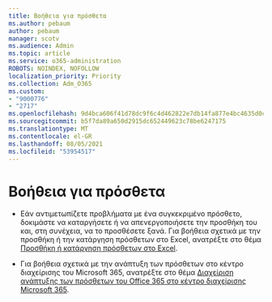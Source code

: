 ```yaml
---
title: Βοήθεια για πρόσθετα
ms.author: pebaum
author: pebaum
manager: scotv
ms.audience: Admin
ms.topic: article
ms.service: o365-administration
ROBOTS: NOINDEX, NOFOLLOW
localization_priority: Priority
ms.collection: Adm_O365
ms.custom:
- "9000776"
- "2717"
ms.openlocfilehash: 9d4bca606f41d78dc9f6c4d462822e7db14fa877e4bc4635d0cfb05230541661
ms.sourcegitcommit: b5f7da89a650d2915dc652449623c78be6247175
ms.translationtype: MT
ms.contentlocale: el-GR
ms.lasthandoff: 08/05/2021
ms.locfileid: "53954517"
---
```

# <a name="add-in-help"></a>Βοήθεια για πρόσθετα

- Εάν αντιμετωπίζετε προβλήματα με ένα συγκεκριμένο πρόσθετο, δοκιμάστε να καταργήσετε ή να απενεργοποιήσετε την προσθήκη του και, στη συνέχεια, να το προσθέσετε ξανά. Για βοήθεια σχετικά με την προσθήκη ή την κατάργηση πρόσθετων στο Excel, ανατρέξτε στο θέμα [Προσθήκη ή κατάργηση πρόσθετων στο Excel](https://support.office.com/client/0af570c4-5cf3-4fa9-9b88-403625a0b460).

- Για βοήθεια σχετικά με την ανάπτυξη των πρόσθετων στο κέντρο διαχείρισης του Microsoft 365, ανατρέξτε στο θέμα [Διαχείριση ανάπτυξης των πρόσθετων του Office 365 στο κέντρο διαχείρισης Microsoft 365](https://docs.microsoft.com/microsoft-365/admin/manage/manage-deployment-of-add-ins).
